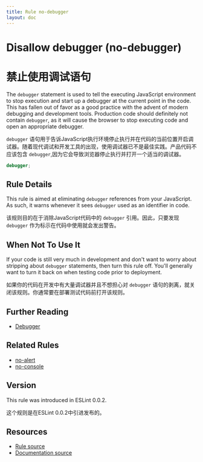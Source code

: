 ```yaml
---
title: Rule no-debugger
layout: doc
---
```

<!-- Note: No pull requests accepted for this file. See README.md in the root directory for details. -->
# Disallow debugger (no-debugger)

# 禁止使用调试语句

The `debugger` statement is used to tell the executing JavaScript environment to stop execution and start up a debugger at the current point in the code. This has fallen out of favor as a good practice with the advent of modern debugging and development tools. Production code should definitely not contain `debugger`, as it will cause the browser to stop executing code and open an appropriate debugger.

`debugger` 语句用于告诉JavaScript执行环境停止执行并在代码的当前位置开启调试器。随着现代调试和开发工具的出现，使用调试器已不是最佳实践。产品代码不应该包含 `debugger`,因为它会导致浏览器停止执行并打开一个适当的调试器。

```js
debugger;
```

## Rule Details

This rule is aimed at eliminating `debugger` references from your JavaScript. As such, it warns whenever it sees `debugger` used as an identifier in code.

该规则目的在于消除JavaScript代码中的 `debugger` 引用。因此，只要发现 `debugger` 作为标示在代码中使用就会发出警告。

## When Not To Use It

If your code is still very much in development and don't want to worry about stripping about `debugger` statements, then turn this rule off. You'll generally want to turn it back on when testing code prior to deployment.

如果你的代码在开发中有大量调试器并且不想担心对 `debugger` 语句的剥离，就关闭该规则。你通常要在部署测试代码前打开该规则。

## Further Reading

* [Debugger](https://developer.mozilla.org/en-US/docs/Web/JavaScript/Reference/Statements/debugger)

## Related Rules

* [no-alert](no-alert)
* [no-console](no-console)

## Version

This rule was introduced in ESLint 0.0.2.

这个规则是在ESLint 0.0.2中引进发布的。

## Resources

* [Rule source](https://github.com/eslint/eslint/tree/master/lib/rules/no-debugger.js)
* [Documentation source](https://github.com/eslint/eslint/tree/master/docs/rules/no-debugger.md)
